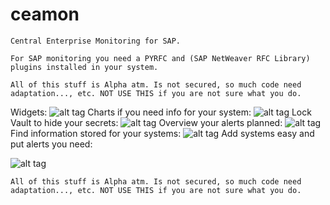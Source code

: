 # ceamon
    Central Enterprise Monitoring for SAP.

    For SAP monitoring you need a PYRFC and (SAP NetWeaver RFC Library) plugins installed in your system. 
    
    All of this stuff is Alpha atm. Is not secured, so much code need adaptation..., etc. NOT USE THIS if you are not sure what you do.


Widgets:
![alt tag](http://i.imgur.com/mEmbwUJ.jpg)
Charts if you need info for your system:
![alt tag](http://i.imgur.com/8pXkZPH.jpg)
Lock Vault to hide your secrets:
![alt tag](http://i.imgur.com/FARJvp3.jpg)
Overview your alerts planned:
![alt tag](http://i.imgur.com/2SY2m0C.jpg)
Find information stored for your systems:
![alt tag](http://i.imgur.com/MKC1RiA.jpg)
Add systems easy and put alerts you need:

![alt tag](http://i.imgur.com/1dRPgOm.jpg)

    All of this stuff is Alpha atm. Is not secured, so much code need adaptation..., etc. NOT USE THIS if you are not sure what you do.
